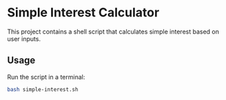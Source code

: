 # Simple Interest Calculator

This project contains a shell script that calculates simple interest based on user inputs.

## Usage
Run the script in a terminal:
```bash
bash simple-interest.sh
